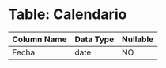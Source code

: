 # Table: Calendario

| Column Name | Data Type | Nullable |
|-------------|-----------|----------|
| Fecha | date | NO |
